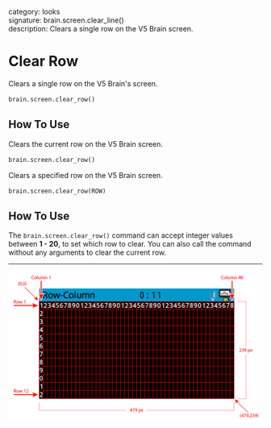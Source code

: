 category: looks  
signature: brain.screen.clear_line()  
description: Clears a single row on the V5 Brain screen.  

# Clear Row

Clears a single row on the V5 Brain's screen.

```python 
brain.screen.clear_row()
```

## How To Use
Clears the current row on the V5 Brain screen.

```python
brain.screen.clear_row()
```

Clears a specified row on the V5 Brain screen.

```python
brain.screen.clear_row(ROW)
```

## How To Use

The `brain.screen.clear_row()` command can accept integer values between **1 - 20**, to set which row to clear. You can also call the command without any arguments to clear the current row.

---

![brain_screen_info](v5_row_column_brain.jpg)

<advanced>
</advanced>
